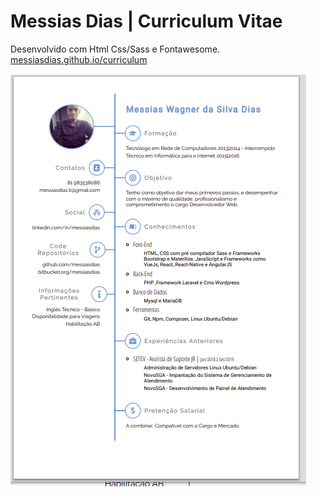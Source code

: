 # Messias Dias | Curriculum Vitae

Desenvolvido com Html Css/Sass e Fontawesome.
[messiasdias.github.io/curriculum](https://messiasdias.github.io/curriculum)

![Screenshot](img/screenshot.png?raw=true "Curriculum")

